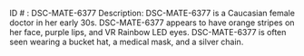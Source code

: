ID # : DSC-MATE-6377
Description: DSC-MATE-6377 is a Caucasian female doctor in her early 30s. DSC-MATE-6377 appears to have orange stripes on her face, purple lips, and VR Rainbow LED eyes. DSC-MATE-6377 is often seen wearing a bucket hat, a medical mask, and a silver chain.
